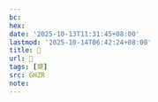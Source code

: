 ```yaml
---
bc:
hex:
date: '2025-10-13T11:31:45+08:00'
lastmod: '2025-10-14T06:42:24+08:00'
title: 󰪣
url: 󰪣
tags: [䊬]
src: GHZR
note:
---
```

